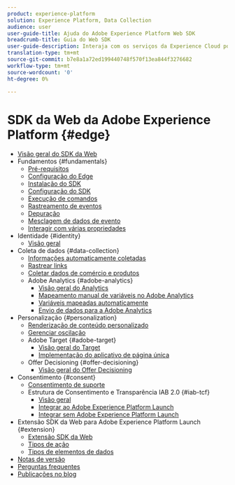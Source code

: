 ```yaml
---
product: experience-platform
solution: Experience Platform, Data Collection
audience: user
user-guide-title: Ajuda do Adobe Experience Platform Web SDK
breadcrumb-title: Guia do Web SDK
user-guide-description: Interaja com os serviços da Experience Cloud por meio da Edge Network.
translation-type: tm+mt
source-git-commit: b7e8a1a72ed199440748f570f13ea844f3276682
workflow-type: tm+mt
source-wordcount: '0'
ht-degree: 0%

---
```



# SDK da Web da Adobe Experience Platform {#edge}

* [Visão geral do SDK da Web](home.md)
* Fundamentos {#fundamentals}
   * [Pré-requisitos](fundamentals/prerequisite.md)
   * [Configuração do Edge](fundamentals/edge-configuration.md)
   * [Instalação do SDK](fundamentals/installing-the-sdk.md)
   * [Configuração do SDK](fundamentals/configuring-the-sdk.md)
   * [Execução de comandos](fundamentals/executing-commands.md)
   * [Rastreamento de eventos](fundamentals/tracking-events.md)
   * [Depuração](fundamentals/debugging.md)
   * [Mesclagem de dados de evento](fundamentals/merging-event-data.md)
   * [Interagir com várias propriedades](fundamentals/interacting-with-multiple-properties.md)
* Identidade {#identity}
   * [Visão geral](identity/overview.md)
* Coleta de dados {#data-collection}
   * [Informações automaticamente coletadas](data-collection/automatic-information.md)
   * [Rastrear links](data-collection/track-links.md)
   * [Coletar dados de comércio e produtos](data-collection/collect-commerce-data.md)
   * Adobe Analytics {#adobe-analytics}
      * [Visão geral do Analytics](data-collection/adobe-analytics/analytics-overview.md)
      * [Mapeamento manual de variáveis no Adobe Analytics](data-collection/adobe-analytics/manually-mapping-variables.md)
      * [Variáveis mapeadas automaticamente](data-collection/adobe-analytics/automatically-mapped-vars.md)
      * [Envio de dados para a Adobe Analytics](data-collection/adobe-analytics/sending-data-to-analytics.md)
* Personalização {#personalization}
   * [Renderização de conteúdo personalizado](personalization/rendering-personalization-content.md)
   * [Gerenciar oscilação](personalization/manage-flicker.md)
   * Adobe Target {#adobe-target}
      * [Visão geral do Target](personalization/adobe-target/target-overview.md)
      * [Implementação do aplicativo de página única](personalization/adobe-target/spa-implementation.md)
   * Offer Decisioning {#offer-decisioning}
      * [Visão geral do Offer Decisioning](personalization/offer-decisioning/offer-decisioning-overview.md)
* Consentimento {#consent}
   * [Consentimento de suporte](consent/supporting-consent.md)
   * Estrutura de Consentimento e Transparência IAB 2.0 {#iab-tcf}
      * [Visão geral](consent/iab-tcf/overview.md)
      * [Integrar ao Adobe Experience Platform Launch](consent/iab-tcf/with-launch.md)
      * [Integrar sem Adobe Experience Platform Launch](consent/iab-tcf/without-launch.md)
* Extensão SDK da Web para Adobe Experience Platform Launch {#extension}
   * [Extensão SDK da Web](extension/web-sdk-extension.md)
   * [Tipos de ação](extension/action-types.md)
   * [Tipos de elementos de dados](extension/data-element-types.md)
* [Notas de versão](release-notes.md)
* [Perguntas frequentes](web-sdk-faq.md)
* [Publicações no blog](blog-posts.md)
